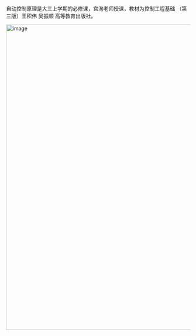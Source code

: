 自动控制原理是大三上学期的必修课，宫洵老师授课，教材为控制工程基础 （第三版）王积伟 吴振顺 高等教育出版社。  

<img width="2430" height="833" alt="image" src="https://github.com/user-attachments/assets/1ffb22ae-ca34-41bd-a9fe-fba0758e5170" />

